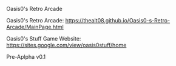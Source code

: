 Oasis0's Retro Arcade






Oasis0's Retro Arcade:
https://thealt08.github.io/Oasis0-s-Retro-Arcade/MainPage.html

Oasis0's Stuff Game Website:
https://sites.google.com/view/oasis0stuff/home


Pre-Aplpha v0.1
